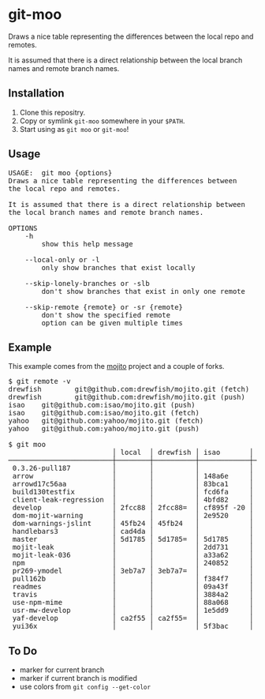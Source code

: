 git-moo
=======

Draws a nice table representing the differences between the local repo and remotes.

It is assumed that there is a direct relationship between the local branch names and remote branch names.


## Installation
1. Clone this repositry.
2. Copy or symlink `git-moo` somewhere in your `$PATH`.
3. Start using as `git moo` or `git-moo`!


## Usage
<pre>
USAGE:  git moo {options}
Draws a nice table representing the differences between
the local repo and remotes.

It is assumed that there is a direct relationship between
the local branch names and remote branch names.

OPTIONS
    -h
        show this help message

    --local-only or -l
        only show branches that exist locally

    --skip-lonely-branches or -slb
        don't show branches that exist in only one remote

    --skip-remote {remote} or -sr {remote}
        don't show the specified remote
        option can be given multiple times
</pre>


## Example
This example comes from the [mojito](https://github.com/yahoo/mojito) project and a couple of forks.

<pre>
$ git remote -v
drewfish        git@github.com:drewfish/mojito.git (fetch)
drewfish        git@github.com:drewfish/mojito.git (push)
isao    git@github.com:isao/mojito.git (push)
isao    git@github.com:isao/mojito.git (fetch)
yahoo   git@github.com:yahoo/mojito.git (fetch)
yahoo   git@github.com:yahoo/mojito.git (push)

$ git moo
                         │ local  │ drewfish │ isao       │ yahoo     
─────────────────────────┼────────┼──────────┼────────────┼───────────
 0.3.26-pull187          │        │          │            │ b1036f    
 arrow                   │        │          │ 148a6e     │           
 arrowd17c56aa           │        │          │ 83bca1     │           
 build130testfix         │        │          │ fcd6fa     │           
 client-leak-regression  │        │          │ 4bfd82     │           
 develop                 │ 2fcc88 │ 2fcc88=  │ cf895f -20 │ 29e030 +9 
 dom-mojit-warning       │        │          │ 2e9520     │           
 dom-warnings-jslint     │ 45fb24 │ 45fb24   │            │           
 handlebars3             │ cad4da │          │            │           
 master                  │ 5d1785 │ 5d1785=  │ 5d1785     │ 5d1785    
 mojit-leak              │        │          │ 2dd731     │           
 mojit-leak-036          │        │          │ a33a62     │ a33a62    
 npm                     │        │          │ 240852     │           
 pr269-ymodel            │ 3eb7a7 │ 3eb7a7=  │            │           
 pull162b                │        │          │ f384f7     │           
 readmes                 │        │          │ 09a43f     │           
 travis                  │        │          │ 3884a2     │           
 use-npm-mime            │        │          │ 88a068     │           
 usr-mw-develop          │        │          │ 1e5dd9     │           
 yaf-develop             │ ca2f55 │ ca2f55=  │            │           
 yui36x                  │        │          │ 5f3bac     │ 5f3bac    
</pre>


## To Do
* marker for current branch
* marker if current branch is modified
* use colors from `git config --get-color`


